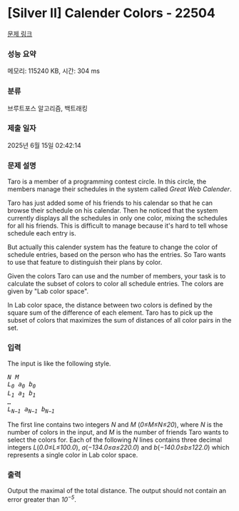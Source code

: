 # [Silver II] Calender Colors - 22504 

[문제 링크](https://www.acmicpc.net/problem/22504) 

### 성능 요약

메모리: 115240 KB, 시간: 304 ms

### 분류

브루트포스 알고리즘, 백트래킹

### 제출 일자

2025년 6월 15일 02:42:14

### 문제 설명

<p>Taro is a member of a programming contest circle. In this circle, the members manage their schedules in the system called <i>Great Web Calender</i>.</p>

<p>Taro has just added some of his friends to his calendar so that he can browse their schedule on his calendar. Then he noticed that the system currently displays all the schedules in only one color, mixing the schedules for all his friends. This is difficult to manage because it's hard to tell whose schedule each entry is.</p>

<p>But actually this calender system has the feature to change the color of schedule entries, based on the person who has the entries. So Taro wants to use that feature to distinguish their plans by color.</p>

<p>Given the colors Taro can use and the number of members, your task is to calculate the subset of colors to color all schedule entries. The colors are given by "Lab color space".</p>

<p>In Lab color space, the distance between two colors is defined by the square sum of the difference of each element. Taro has to pick up the subset of colors that maximizes the sum of distances of all color pairs in the set.</p>

### 입력 

 <p>The input is like the following style.</p>

<pre><var><i>N</i></var> <var><i>M</i></var>
<var><i>L</i><sub>0</sub></var> <var><i>a</i><sub>0</sub></var> <var><i>b</i><sub>0</sub></var>
<var><i>L</i><sub>1</sub></var> <var><i>a</i><sub>1</sub></var> <var><i>b</i><sub>1</sub></var>
<var>…</var>
<var><i>L</i><sub><i>N</i>−1</sub></var> <var><i>a</i><sub><i>N</i>−1</sub></var> <var><i>b</i><sub><i>N</i>−1</sub></var></pre>

<p>The first line contains two integers <var><i>N</i></var> and <var><i>M</i></var> (<var>0≤<i>M</i>≤<i>N</i>≤20</var>), where <var><i>N</i></var> is the number of colors in the input, and <var><i>M</i></var> is the number of friends Taro wants to select the colors for. Each of the following <var><i>N</i></var> lines contains three decimal integers <var><i>L</i></var>(<var>0.0≤<i>L</i>≤100.0</var>), <var><i>a</i></var>(<var>−134.0≤<i>a</i>≤220.0</var>) and <var><i>b</i></var>(<var>−140.0≤<i>b</i>≤122.0</var>) which represents a single color in Lab color space.</p>

### 출력 

 <p>Output the maximal of the total distance. The output should not contain an error greater than <var>10<sup>−5</sup></var>.</p>

